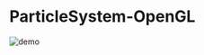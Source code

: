 ParticleSystem-OpenGL
=====================
![demo](http://fat.gfycat.com/CrazyExcitableAstrangiacoral.gif)
